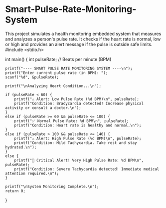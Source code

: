 # Smart-Pulse-Rate-Monitoring-System
This project simulates a health monitoring embedded system that measures and analyzes a person's pulse rate. It checks if the heart rate is normal, low or high and provides an alert message if the pulse is outside safe limits.
#include <stdio.h>

int main() {
    int pulseRate; // Beats per minute (BPM)
    
    printf("---- SMART PULSE RATE MONITORING SYSTEM ----\n");
    printf("Enter current pulse rate (in BPM): ");
    scanf("%d", &pulseRate);

    printf("\nAnalyzing Heart Condition...\n");

    if (pulseRate < 60) {
        printf("⚠️ Alert: Low Pulse Rate (%d BPM)\n", pulseRate);
        printf("Condition: Bradycardia detected! Increase physical activity or consult a doctor.\n");
    } 
    else if (pulseRate >= 60 && pulseRate <= 100) {
        printf("✅ Normal Pulse Rate: %d BPM\n", pulseRate);
        printf("Condition: Heart rate is healthy and normal.\n");
    } 
    else if (pulseRate > 100 && pulseRate <= 140) {
        printf("⚠️ Alert: High Pulse Rate (%d BPM)\n", pulseRate);
        printf("Condition: Mild Tachycardia. Take rest and stay hydrated.\n");
    } 
    else {
        printf("🚨 Critical Alert! Very High Pulse Rate: %d BPM\n", pulseRate);
        printf("Condition: Severe Tachycardia detected! Immediate medical attention required.\n");
    }

    printf("\nSystem Monitoring Complete.\n");
    return 0;
}
